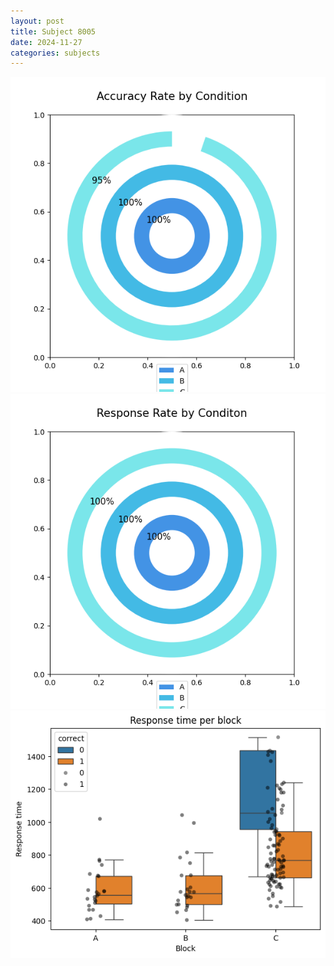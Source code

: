 ```yaml
---
layout: post
title: Subject 8005
date: 2024-11-27
categories: subjects
---
```


![](data/8005/run-12/8005_accuracy_rate.png)
![](data/8005/run-12/8005_response_rate.png)
![](data/8005/run-12/8005_rt.png)
